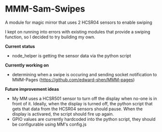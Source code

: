 # MMM-Sam-Swipes
A module for magic mirror that uses 2 HCSR04 sensors to enable swiping

I kept on running into errors with existing modules that provide a swiping function, so I decided to try building my own.

<b>Current status</b>
- node_helper is getting the sensor data via the python script

<b>Currently working on</b>
- determining when a swipe is occuring and sending socket notification to MMM-Pages (https://github.com/edward-shen/MMM-pages) 

<b>Future improvement ideas </b>
- My MM uses a HCSR501 sensor to turn off the display when no-one is in front of it. Ideally, when the display is turned off, the python script that gets that data from the HCSR04 sensors should pause. When the display is activared, the script should fire up again. 
- GPIO values are currently hardcoded into the python script, they should be configurable using MM's config.js
